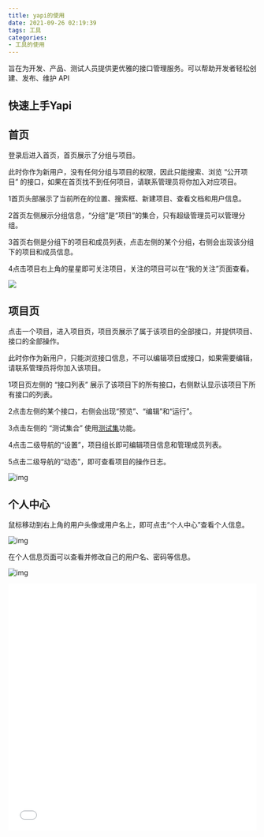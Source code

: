 ```yaml
---
title: yapi的使用
date: 2021-09-26 02:19:39
tags: 工具
categories:
- 工具的使用
---
```


旨在为开发、产品、测试人员提供更优雅的接口管理服务。可以帮助开发者轻松创建、发布、维护 API

## 快速上手Yapi

## 首页

登录后进入首页，首页展示了分组与项目。

此时你作为新用户，没有任何分组与项目的权限，因此只能搜索、浏览 “公开项目” 的接口，如果在首页找不到任何项目，请联系管理员将你加入对应项目。

1首页头部展示了当前所在的位置、搜索框、新建项目、查看文档和用户信息。

2首页左侧展示分组信息，“分组”是“项目”的集合，只有超级管理员可以管理分组。

3首页右侧是分组下的项目和成员列表，点击左侧的某个分组，右侧会出现该分组下的项目和成员信息。

4点击项目右上角的星星即可关注项目，关注的项目可以在“我的关注”页面查看。

![](https://hellosean1025.github.io/yapi/documents/images/usage/index.png)

## 项目页

点击一个项目，进入项目页，项目页展示了属于该项目的全部接口，并提供项目、接口的全部操作。

此时你作为新用户，只能浏览接口信息，不可以编辑项目或接口，如果需要编辑，请联系管理员将你加入该项目。

1项目页左侧的 “接口列表” 展示了该项目下的所有接口，右侧默认显示该项目下所有接口的列表。

2点击左侧的某个接口，右侧会出现“预览”、“编辑”和“运行”。

3点击左侧的 “测试集合” 使用[测试集](https://hellosean1025.github.io/yapi/documents/case.html)功能。

4点击二级导航的“设置”，项目组长即可编辑项目信息和管理成员列表。

5点击二级导航的“动态”，即可查看项目的操作日志。

![img](https://hellosean1025.github.io/yapi/documents/images/usage/project.png)

## 个人中心

鼠标移动到右上角的用户头像或用户名上，即可点击“个人中心”查看个人信息。

![img](https://hellosean1025.github.io/yapi/documents/images/usage/hover.png)

在个人信息页面可以查看并修改自己的用户名、密码等信息。

![img](https://hellosean1025.github.io/yapi/documents/images/usage/user.png)

<iframe style="width: 100%; height: 500px;" src="//player.bilibili.com/player.html?aid=333709146&bvid=BV1hw411f75H&cid=357038179&page=1" scrolling="no" border="0" frameborder="no" framespacing="0" allowfullscreen="true"> </iframe>
